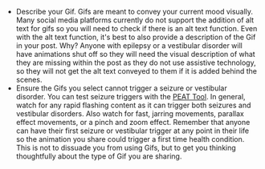 - Describe your Gif. Gifs are meant to convey your current mood visually. Many social media platforms currently do not support the addition of alt text for gifs so you will need to check if there is an alt text function. Even with the alt text function, it's best to also provide a description of the Gif in your post. Why? Anyone with epilepsy or a vestibular disorder will have animations shut off so they will need the visual description of what they are missing within the post as they do not use assistive technology, so they will not get the alt text conveyed to them if it is added behind the scenes. 
- Ensure the Gifs you select cannot trigger a seizure or vestibular disorder. You can test seizure triggers with the [PEAT Tool](https://trace.umd.edu/peat/). In general, watch for any rapid flashing content as it can trigger both seizures and vestibular disorders. Also watch for fast, jarring movements, parallax effect movements, or a pinch and zoom effect. Remember that anyone can have their first seizure or vestibular trigger at any point in their life so the animation you share could trigger a first time health condition. This is not to dissuade you from using Gifs, but to get you thinking thoughtfully about the type of Gif you are sharing. 

